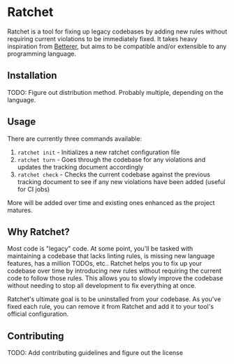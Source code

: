 # Ratchet

Ratchet is a tool for fixing up legacy codebases by adding new rules without requiring current violations to be immediately fixed. It takes heavy inspiration from [Betterer](https://phenomnomnominal.github.io/betterer/), but aims to be compatible and/or extensible to any programming language.

## Installation

TODO: Figure out distribution method. Probably multiple, depending on the language.

## Usage

There are currently three commands available:
1. `ratchet init` - Initializes a new ratchet configuration file
2. `ratchet turn` - Goes through the codebase for any violations and updates the tracking document accordingly
3. `ratchet check` - Checks the current codebase against the previous tracking document to see if any new violations have been added (useful for CI jobs)

More will be added over time and existing ones enhanced as the project matures.

## Why Ratchet?
Most code is "legacy" code. At some point, you'll be tasked with maintaining a codebase that lacks linting rules, is missing new language features, has a million TODOs, etc.. Ratchet helps you to fix up your codebase over time by introducing new rules without requiring the current code to follow those rules. This allows you to slowly improve the codebase without needing to stop all development to fix everything at once.

Ratchet's ultimate goal is to be uninstalled from your codebase. As you've fixed each rule, you can remove it from Ratchet and add it to your tool's official configuration.

## Contributing

TODO: Add contributing guidelines and figure out the license
